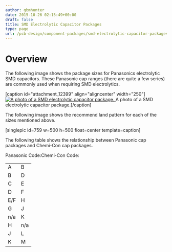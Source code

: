 ```yaml
---
author: gbmhunter
date: 2015-10-26 02:15:49+00:00
draft: false
title: SMD Electrolytic Capacitor Packages
type: page
url: /pcb-design/component-packages/smd-electrolytic-capacitor-packages
---
```


# Overview

The following image shows the package sizes for Panasonics electrolytic SMD capacitors. These Panasonic cap ranges (there are quite a few series) are commonly used when requiring SMD electrolytics.

[caption id="attachment_12399" align="aligncenter" width="250"][![A photo of a SMD electrolytic capacitor package.](/images/2015/10/smd-electrolytic-capacitor-package-photo.jpg)
](/images/2015/10/smd-electrolytic-capacitor-package-photo.jpg) A photo of a SMD electrolytic capacitor package.[/caption]

The following image shows the recommend land pattern for each of the sizes mentioned above.

[singlepic id=759 w=500 h=500 float=center template=caption]

The following table shows the relationship between Panasonic cap packages and Chemi-Con cap packages.

<table ><tbody ><tr >Panasonic Code:Chemi-Con Code:</tr><tr >
<td >A
</td>
<td >B
</td></tr><tr >
<td >B
</td>
<td >D
</td></tr><tr >
<td >C
</td>
<td >E
</td></tr><tr >
<td >D
</td>
<td >F
</td></tr><tr >
<td >E/F
</td>
<td >H
</td></tr><tr >
<td >G
</td>
<td >J
</td></tr><tr >
<td >n/a
</td>
<td >K
</td></tr><tr >
<td >H
</td>
<td >n/a
</td></tr><tr >
<td >J
</td>
<td >L
</td></tr><tr >
<td >K
</td>
<td >M
</td></tr></tbody></table>

#  
